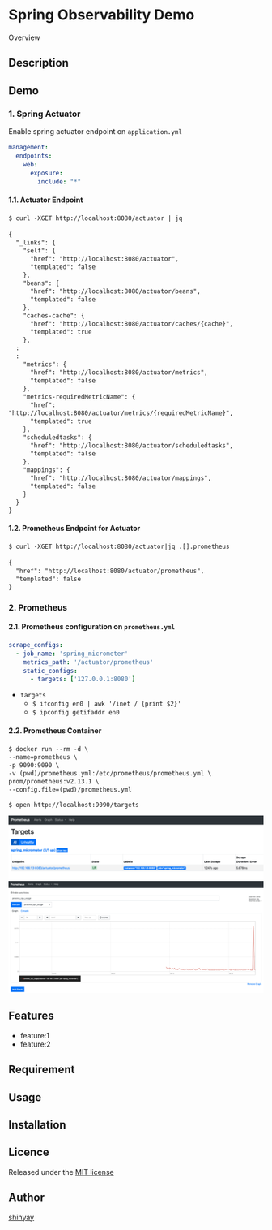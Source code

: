 # Spring Observability Demo

Overview

## Description

## Demo

### 1. Spring Actuator

Enable spring actuator endpoint on `application.yml`

```yaml
management:
  endpoints:
    web:
      exposure:
        include: "*"
```

#### 1.1. Actuator Endpoint

```
$ curl -XGET http://localhost:8080/actuator | jq

{
  "_links": {
    "self": {
      "href": "http://localhost:8080/actuator",
      "templated": false
    },
    "beans": {
      "href": "http://localhost:8080/actuator/beans",
      "templated": false
    },
    "caches-cache": {
      "href": "http://localhost:8080/actuator/caches/{cache}",
      "templated": true
    },
  :
  :
    "metrics": {
      "href": "http://localhost:8080/actuator/metrics",
      "templated": false
    },
    "metrics-requiredMetricName": {
      "href": "http://localhost:8080/actuator/metrics/{requiredMetricName}",
      "templated": true
    },
    "scheduledtasks": {
      "href": "http://localhost:8080/actuator/scheduledtasks",
      "templated": false
    },
    "mappings": {
      "href": "http://localhost:8080/actuator/mappings",
      "templated": false
    }
  }
}
```

#### 1.2. Prometheus Endpoint for Actuator

```
$ curl -XGET http://localhost:8080/actuator|jq .[].prometheus

{
  "href": "http://localhost:8080/actuator/prometheus",
  "templated": false
}
```

### 2. Prometheus

#### 2.1. Prometheus configuration on `prometheus.yml`

```yaml
scrape_configs:
  - job_name: 'spring_micrometer'
    metrics_path: '/actuator/prometheus'
    static_configs:
      - targets: ['127.0.0.1:8080']
```

- `targets`
  - `$ ifconfig en0 | awk '/inet / {print $2}'`
  - `$ ipconfig getifaddr en0`

#### 2.2. Prometheus Container

```
$ docker run --rm -d \
--name=prometheus \
-p 9090:9090 \
-v (pwd)/prometheus.yml:/etc/prometheus/prometheus.yml \
prom/prometheus:v2.13.1 \
--config.file=(pwd)/prometheus.yml
```

```
$ open http://localhost:9090/targets
```
![prometheus-target](images/prometheus-target.png)
![prom-graph-cpu-usage](images/prom-graph-cpu-usage.png)

## Features

- feature:1
- feature:2

## Requirement

## Usage

## Installation

## Licence

Released under the [MIT license](https://gist.githubusercontent.com/shinyay/56e54ee4c0e22db8211e05e70a63247e/raw/34c6fdd50d54aa8e23560c296424aeb61599aa71/LICENSE)

## Author

[shinyay](https://github.com/shinyay)
